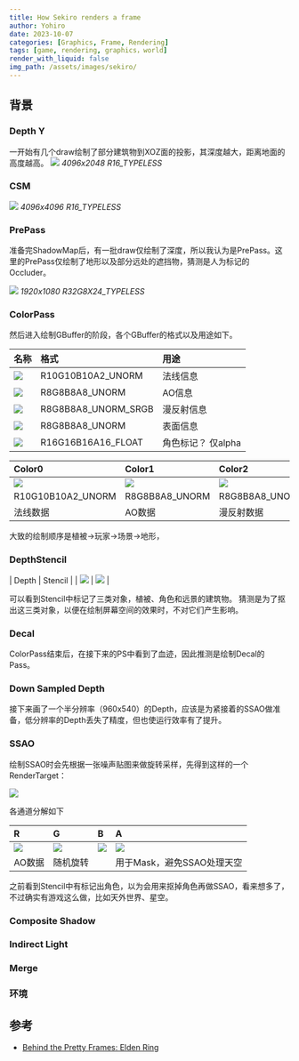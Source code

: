 ```yaml
---
title: How Sekiro renders a frame
author: Yohiro
date: 2023-10-07
categories: [Graphics, Frame, Rendering]
tags: [game, rendering, graphics，world]
render_with_liquid: false
img_path: /assets/images/sekiro/
---
```


## 背景

### Depth Y
一开始有几个draw绘制了部分建筑物到XOZ面的投影，其深度越大，距离地面的高度越高。
![](DepthY.png)
_4096x2048 R16_TYPELESS_

### CSM

![](ShadowMap.png)
_4096x4096 R16_TYPELESS_

### PrePass
准备完ShadowMap后，有一批draw仅绘制了深度，所以我认为是PrePass。这里的PrePass仅绘制了地形以及部分远处的遮挡物，猜测是人为标记的Occluder。

![](DepthStencil.png)
_1920x1080 R32G8X24_TYPELESS_

### ColorPass
然后进入绘制GBuffer的阶段，各个GBuffer的格式以及用途如下。

| 名称             | 格式                | 用途 |
|:----------------|:--------------------|:----|
| ![](Color0.png) | R10G10B10A2_UNORM   | 法线信息 |
| ![](Color1.png) | R8G8B8A8_UNORM      | AO信息  |
| ![](Color2.png) | R8G8B8A8_UNORM_SRGB | 漫反射信息 |
| ![](Color3.png) | R8G8B8A8_UNORM      | 表面信息 |
| ![](Color4.png) | R16G16B16A16_FLOAT  | 角色标记？ 仅alpha |

| Color0            | Color1          | Color2              | Color3         | Color4             |
|:------------------|:----------------|:--------------------|:---------------|:-------------------|
| ![](Color0.png)   | ![](Color1.png) | ![](Color2.png)     |![](Color3.png) |![](Color4.png)     |
| R10G10B10A2_UNORM | R8G8B8A8_UNORM  | R8G8B8A8_UNORM_SRGB | R8G8B8A8_UNORM | R16G16B16A16_FLOAT |
| 法线数据           | AO数据           | 漫反射数据           | 表面数据        | 角色标记？ 仅alpha   |

大致的绘制顺序是植被→玩家→场景→地形，

### DepthStencil

| Depth | Stencil |
| ![](DepthOnly.png) | ![](StencilOnly.png) |

可以看到Stencil中标记了三类对象，植被、角色和远景的建筑物。
猜测是为了抠出这三类对象，以便在绘制屏幕空间的效果时，不对它们产生影响。


### Decal
ColorPass结束后，在接下来的PS中看到了血迹，因此推测是绘制Decal的Pass。

### Down Sampled Depth
接下来画了一个半分辨率（960x540）的Depth，应该是为紧接着的SSAO做准备，低分辨率的Depth丢失了精度，但也使运行效率有了提升。

### SSAO
绘制SSAO时会先根据一张噪声贴图来做旋转采样，先得到这样的一个RenderTarget：

![](SSAO_mid.png) 

各通道分解如下

| R                 | G               | B                   | A              |
|:------------------|:----------------|:--------------------|:---------------|
| ![](SSAO_mid_R.png) | ![](SSAO_mid_G.png) | ![](SSAO_mid_B.png) |![](SSAO_mid_A.png) |
| AO数据             | 随机旋转           |            | 用于Mask，避免SSAO处理天空 |

之前看到Stencil中有标记出角色，以为会用来抠掉角色再做SSAO，看来想多了，不过确实有游戏这么做，比如天外世界、星空。

### Composite Shadow

### Indirect Light

### Merge

### 环境


## 参考
- [Behind the Pretty Frames: Elden Ring](https://mamoniem.com/behind-the-pretty-frames-elden-ring/)